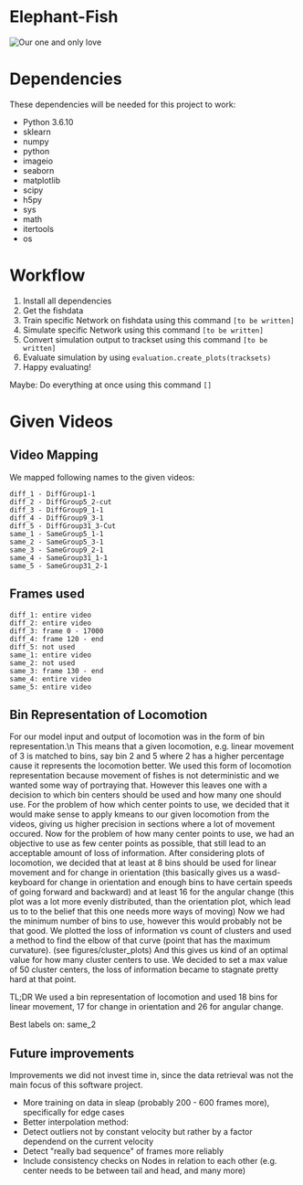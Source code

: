 # Elephant-Fish

![Our one and only love](http://cdn.sci-news.com/images/enlarge5/image_6632_2e-Elephantnose-Fish.jpg)

# Dependencies

These dependencies will be needed for this project to work:
* Python 3.6.10
* sklearn
* numpy
* python
* imageio
* seaborn
* matplotlib
* scipy
* h5py
* sys
* math
* itertools
* os

# Workflow

1. Install all dependencies
2. Get the fishdata
3. Train specific Network on fishdata using this command `[to be written]`
4. Simulate specific Network using this command `[to be written]`
5. Convert simulation output to trackset using this command `[to be written]`
6. Evaluate simulation by using `evaluation.create_plots(tracksets)`
7. Happy evaluating!

Maybe: Do everything at once using this command `[]`

# Given Videos

## Video Mapping

We mapped following names to the given videos:

```
diff_1 - DiffGroup1-1
diff_2 - DiffGroup5_2-cut
diff_3 - DiffGroup9_1-1
diff_4 - DiffGroup9_3-1
diff_5 - DiffGroup31_3-Cut
same_1 - SameGroup5_1-1
same_2 - SameGroup5_3-1
same_3 - SameGroup9_2-1
same_4 - SameGroup31_1-1
same_5 - SameGroup31_2-1
```

## Frames used

```
diff_1: entire video
diff_2: entire video
diff_3: frame 0 - 17000
diff_4: frame 120 - end
diff_5: not used
same_1: entire video
same_2: not used
same_3: frame 130 - end
same_4: entire video
same_5: entire video
```

## Bin Representation of Locomotion

For our model input and output of locomotion was in the form of bin representation.\n
This means that a given locomotion, e.g. linear movement of 3 is matched to bins, say bin 2 and 5 where 2 has a higher percentage cause it represents the locomotion better.
We used this form of locomotion representation because movement of fishes is not deterministic and we wanted some way of portraying that.
However this leaves one with a decision to which bin centers should be used and how many one should use.
For the problem of how which center points to use, we decided that it would make sense to apply kmeans to our given locomotion from the videos, giving us higher precision in sections where a lot of movement occured.
Now for the problem of how many center points to use, we had an objective to use as few center points as possible, that still lead to an acceptable amount of loss of information. After considering plots of locomotion, we decided that at least at 8 bins should be used for linear movement and for change in orientation (this basically gives us a wasd-keyboard for change in orientation and enough bins to have certain speeds of going forward and backward) and at least 16 for the angular change (this plot was a lot more evenly distributed, than the orientation plot, which lead us to to the belief that this one needs more ways of moving)
Now we had the minimum number of bins to use, however this would probably not be that good. We plotted the loss of information vs count of clusters and used a method to find the elbow of that curve (point that has the maximum curvature). (see figures/cluster_plots) And this gives us kind of an optimal value for how many cluster centers to use. We decided to set a max value of 50 cluster centers, the loss of information became to stagnate pretty hard at that point. 

TL;DR We used a bin representation of locomotion and used 18 bins for linear movement, 17 for change in orientation and 26 for angular change.


Best labels on: same_2

## Future improvements

Improvements we did not invest time in, since the data retrieval was not the main focus of this software project.

* More training on data in sleap (probably 200 - 600 frames more), specifically for edge cases
* Better interpolation method:
* Detect outliers not by constant velocity but rather by a factor dependend on the current velocity
* Detect "really bad sequence" of frames more reliably
* Include consistency checks on Nodes in relation to each other (e.g. center needs to be between tail and head, and many more)
